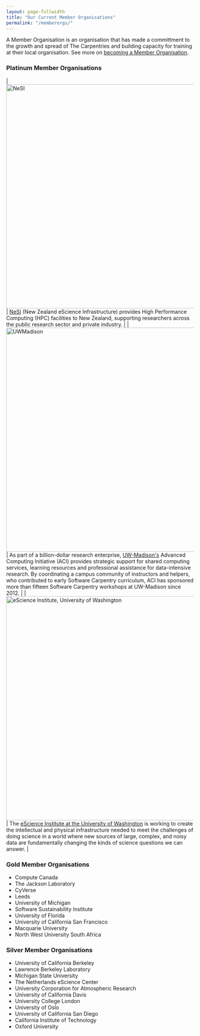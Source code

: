 ```yaml
---
layout: page-fullwidth
title: "Our Current Member Organisations"
permalink: "/memberorgs/"
---
```


A Member Organisation is an organisation that has made a committment to
the growth and spread of The Carpentries and building capacity for training
at their local organisation. See more on [becoming a Member Organisation](../membership/).

### Platinum Member Organisations

|  <img src="{{site.filesurl}}/orgs/nesi.png" alt="NeSI" style="width: 600px;" /> | <a href="https://www.nesi.org.nz/">NeSI</a> (New Zealand eScience Infrastructure) provides High Performance Computing (HPC) facilities to New Zealand, supporting researchers across the public research sector and private industry. |
| <img src="{{site.filesurl}}/orgs/uwmadison.png" alt="UWMadison" style="width: 600px;" /> | As part of a billion-dollar research enterprise, <a href="http://www.wisc.edu/">UW-Madison's</a> Advanced Computing Initiative (ACI) provides strategic support for shared computing services, learning resources and professional assistance for data-intensive research. By coordinating a campus community of instructors and helpers, who contributed to early Software Carpentry curriculum, ACI has sponsored more than fifteen Software Carpentry workshops at UW-Madison since 2012. |
|   <img src="{{site.filesurl}}/orgs/uw-escience.png" alt="eScience Institute, University of Washington" style="width: 600px;" /> | The <a href="http://escience.washington.edu/">eScience Institute at the University of Washington</a> is working to create the intellectual and physical infrastructure needed to meet the challenges of doing science in a world where new sources of large, complex, and noisy data are fundamentally changing the kinds of science questions we can answer. |


### Gold Member Organisations

- Compute Canada
- The Jackson Laboratory
- CyVerse
- Leeds
- University of Michigan
- Software Sustainability Institute
- University of Florida
- University of California San Francisco
- Macquarie University
- North West University South Africa


### Silver Member Organisations

- University of California Berkeley
- Lawrence Berkeley Laboratory
- Michigan State University
- The Netherlands eScience Center
- University Corporation for Atmospheric Research
- University of California Davis
- University College London
- University of Oslo
- University of California San Diego
- California Institute of Technology
- Oxford University
